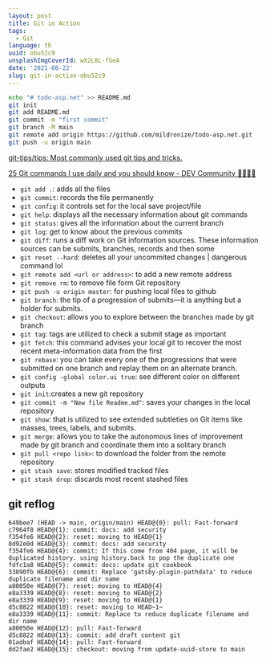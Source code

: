 ```yaml
---
layout: post
title: Git in Action
tags:
  - Git
language: th
uuid: obu52c9
unsplashImgCoverId: wX2L8L-fGeA
date: '2021-08-22'
slug: git-in-action-obu52c9
---
```


```bash
echo "# todo-asp.net" >> README.md
git init
git add README.md
git commit -m "first commit"
git branch -M main
git remote add origin https://github.com/mildronize/todo-asp.net.git
git push -u origin main
```

[git-tips/tips: Most commonly used git tips and tricks.](https://www.notion.so/git-tips-tips-Most-commonly-used-git-tips-and-tricks-e7a23c4df72c485c981bd89e6fd22691)

[25 Git commands I use daily and you should know - DEV Community 👩‍💻👨‍💻](https://www.notion.so/25-Git-commands-I-use-daily-and-you-should-know-DEV-Community-ab8821f34d7f47e59fe5de9e6b9f68b7)

- `git add .`: adds all the files
- `git commit`: records the file permanently
- `git config`: it controls set for the local save project/file
- `git help`: displays all the necessary information about git commands
- `git status`: gives all the information about the current branch
- `git log`: get to know about the previous commits
- `git diff`: runs a diff work on Git information sources. These information sources can be submits, branches, records and then some
- `git reset --hard`: deletes all your uncommited changes | dangerous command lol
- `git remote add <url or address>`: to add a new remote address
- `git remove rm`: to remove file form Git repository
- `git push -u origin master`: for pushing local files to github
- `git branch`: the tip of a progression of submits—it is anything but a holder for submits.
- `git checkout`: allows you to explore between the branches made by git branch
- `git tag`: tags are utilized to check a submit stage as important
- `git fetch`: this command advises your local git to recover the most recent meta-information data from the first
- `git rebase`: you can take every one of the progressions that were submitted on one branch and replay them on an alternate branch.
- `git config -global color.ui true`: see different color on different outputs
- `git init`:creates a new git repository
- `git commit -m "New file Readme.md"`: saves your changes in the local repository
- `git show`: that is utilized to see extended subtleties on Git items like masses, trees, labels, and submits.
- `git merge`: allows you to take the autonomous lines of improvement made by git branch and coordinate them into a solitary branch
- `git pull <repo link>`: to download the folder from the remote repository
- `git stash save`: stores modified tracked files
- `git stash drop`: discards most recent stashed files

## git reflog


```log
649bee7 (HEAD -> main, origin/main) HEAD@{0}: pull: Fast-forward
c7964f8 HEAD@{1}: commit: docs: add security
f354fe6 HEAD@{2}: reset: moving to HEAD@{1}
8d92e0d HEAD@{3}: commit: docs: add security
f354fe6 HEAD@{4}: commit: If this come from 404 page, it will be duplicated history. using history.back to pop the duplicate one
fdfc1a8 HEAD@{5}: commit: docs: update git cookbook
33890fb HEAD@{6}: commit: Replace 'gatsby-plugin-pathdata' to reduce duplicate filename and dir name
a80050e HEAD@{7}: reset: moving to HEAD@{4}
e8a3339 HEAD@{8}: reset: moving to HEAD@{2}
e8a3339 HEAD@{9}: reset: moving to HEAD@{1}
d5c8822 HEAD@{10}: reset: moving to HEAD~1~
e8a3339 HEAD@{11}: commit: Replace to reduce duplicate filename and dir name
a80050e HEAD@{12}: pull: Fast-forward
d5c8822 HEAD@{13}: commit: add draft content git
01adbaf HEAD@{14}: pull: Fast-forward
dd2fae2 HEAD@{15}: checkout: moving from update-uuid-store to main
```
